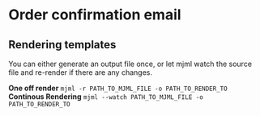 # Order confirmation email 

## Rendering templates
You can either generate an output file once, or let mjml watch the source file and re-render if there are any changes.

**One off render**
`mjml -r PATH_TO_MJML_FILE -o PATH_TO_RENDER_TO`
**Continous Rendering**
`mjml --watch PATH_TO_MJML_FILE -o PATH_TO_RENDER_TO`


